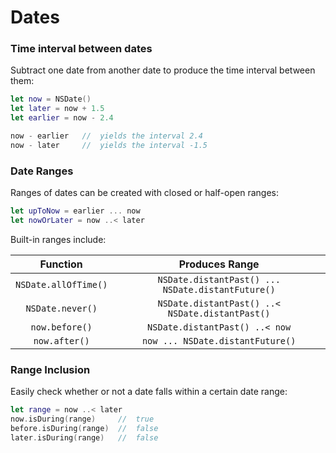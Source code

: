 Dates
=====


### Time interval between dates

Subtract one date from another date to produce the time interval between them:

```swift
let now = NSDate()
let later = now + 1.5
let earlier = now - 2.4

now - earlier   //  yields the interval 2.4
now - later     //  yields the interval -1.5
```


### Date Ranges

Ranges of dates can be created with closed or half-open ranges:

```swift
let upToNow = earlier ... now
let nowOrLater = now ..< later
```

Built-in ranges include:

| Function | Produces Range |
|:--------:|:-----------------:|
| `NSDate.allOfTime()` | `NSDate.distantPast() ... NSDate.distantFuture()` |
| `NSDate.never()` | `NSDate.distantPast() ..< NSDate.distantPast()` |
| `now.before()` | `NSDate.distantPast() ..< now` |
| `now.after()` | `now ... NSDate.distantFuture()` |


### Range Inclusion

Easily check whether or not a date falls within a certain date range:

```swift
let range = now ..< later
now.isDuring(range)     //  true
before.isDuring(range)  //  false
later.isDuring(range)   //  false
```
